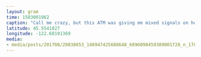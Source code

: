 ```yaml
---
layout: gram
time: 1503001962
caption: "Call me crazy, but this ATM was giving me mixed signals on how to swipe my card. 🤔"
latitude: 45.5541027
longitude: -122.60191369
media:
- media/posts/201708/20838653_148947425688648_6896098459389001728_n_17894350600055820.jpg
---
```

